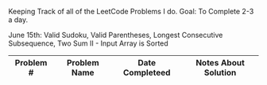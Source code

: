 Keeping Track of all of the LeetCode Problems I do.
Goal: To Complete 2-3 a day.

June 15th: Valid Sudoku, Valid Parentheses, Longest Consecutive Subsequence, Two Sum II - Input Array is Sorted

| Problem # | Problem Name | Date Completeed | Notes About Solution |
| :-------: | :----------: | :-------------: | :------------------: |

